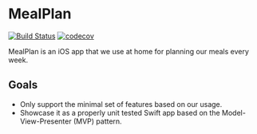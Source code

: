 # MealPlan 
[![Build Status](https://travis-ci.org/chiraggupta/MealPlan.svg?branch=master)](https://travis-ci.org/chiraggupta/MealPlan) [![codecov](https://codecov.io/gh/chiraggupta/MealPlan/branch/master/graph/badge.svg)](https://codecov.io/gh/chiraggupta/MealPlan)


MealPlan is an iOS app that we use at home for planning our meals every week.

## Goals
- Only support the minimal set of features based on our usage.
- Showcase it as a properly unit tested Swift app based on the Model-View-Presenter (MVP) pattern.
